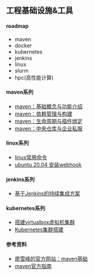 ## 工程基础设施&工具

#### roadmap

- maven
- docker
- kubernetes
- jenkins
- linux
- slurm
- hpc(高性能计算)

#### maven系列

- [maven：基础概念与功能介绍](/docs/maven/)
- [maven：依赖管理与构建](/docs/maven/)
- [maven：生命周期与插件绑定](/docs/maven/)
- [maven：中央仓库与企业私服](/docs/maven/)

#### linux系列

- [linux常用命令](/docs/linux/linux常用命令.md)
- [ubuntu 20.04 安装webhook](/docs/linux/ubuntu20.04安装webhook.md)

#### jenkins系列

- [基于Jenkins的持续集成方案](docs/jenkins/基于jenkins的持续集成方案.md)

#### kubernetes系列

- [搭建virtualbox虚拟机集群](docs/kubernetes/搭建virtualbox虚拟机集群.md)
- [Kubernetes集群搭建](docs/kubernetes/Kubernetes集群搭建.md)

#### 参考资料

- [廖雪峰的官方网站：maven基础](https://www.liaoxuefeng.com/wiki/1252599548343744/1309301146648610)
- [maven官方指南](https://maven.apache.org/guides/getting-started/maven-in-five-minutes.html)